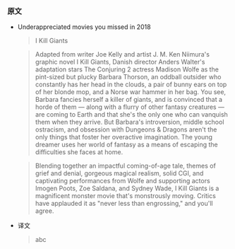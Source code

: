 ### 原文

* Underappreciated movies you missed in 2018

    >I Kill Giants

    >Adapted from writer Joe Kelly and artist J. M. Ken Niimura's graphic novel I Kill Giants, Danish director Anders Walter's adaptation stars The Conjuring 2 actress Madison Wolfe as the pint-sized but plucky Barbara Thorson, an oddball outsider who constantly has her head in the clouds, a pair of bunny ears on top of her blonde mop, and a Norse war hammer in her bag. You see, Barbara fancies herself a killer of giants, and is convinced that a horde of them — along with a flurry of other fantasy creatures — are coming to Earth and that she's the only one who can vanquish them when they arrive. But Barbara's introversion, middle school ostracism, and obsession with Dungeons & Dragons aren't the only things that foster her overactive imagination. The young dreamer uses her world of fantasy as a means of escaping the difficulties she faces at home. 

    >Blending together an impactful coming-of-age tale, themes of grief and denial, gorgeous magical realism, solid CGI, and captivating performances from Wolfe and supporting actors Imogen Poots, Zoe Saldana, and Sydney Wade, I Kill Giants is a magnificent monster movie that's monstrously moving. Critics have applauded it as "never less than engrossing," and you'll agree.

* 译文
    >abc
